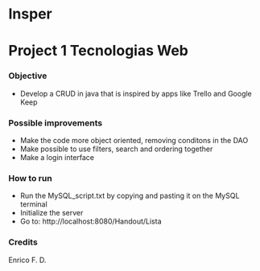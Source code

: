 # **Insper**

# **Project 1 Tecnologias Web**

### **Objective**

 - Develop a CRUD in java that is inspired by apps like Trello and Google Keep

### **Possible improvements**

 - Make the code more object oriented, removing conditons in the DAO
 - Make possible to use filters, search and ordering together
 - Make a login interface

### **How to run**

- Run the MySQL_script.txt by copying and pasting it on the MySQL terminal
- Initialize the server
- Go to: http://localhost:8080/Handout/Lista

### **Credits**

Enrico F. D.
